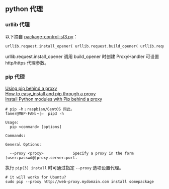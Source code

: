 ## python 代理

### urllib 代理

以下摘自 [package-control-st3.py](https://gist.github.com/albur/6319642)：

```Python
urllib.request.install_opener( urllib.request.build_opener( urllib.request.ProxyHandler({'http': 'http://USER:PASS@HOST:PORT', 'https': 'https://USER:PASS@HOST:PORT'})) );
```

urllib.request.install_opener 调用 build_opener 时创建 ProxyHandler 可设置 http/https 代理参数。

### pip 代理

[Using pip behind a proxy](https://stackoverflow.com/questions/14149422/using-pip-behind-a-proxy)  
[How to easy_install and pip through a proxy](https://www.jacobtomlinson.co.uk/2014/11/25/easy-install-and-pip-through-a-proxy/)  
[Install Python modules with Pip behind a proxy](https://www.internalpointers.com/post/install-python-modules-pip-behind-proxy)  

```Shell
# pip -h；raspbian/CentOS 同此。
faner@MBP-FAN:~|⇒  pip3 -h

Usage:   
  pip <command> [options]

Commands:

General Options:

  --proxy <proxy>             Specify a proxy in the form [user:passwd@]proxy.server:port.

```

执行 `pip(3) install` 时可通过指定 `--proxy` 选项设置代理。

```Shell
# it will works for Ubuntu?
sudo pip --proxy http://web-proxy.mydomain.com install somepackage
```
